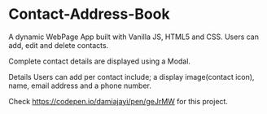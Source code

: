 # Contact-Address-Book
A dynamic WebPage App built with Vanilla JS, HTML5 and CSS. 
Users can add, edit and delete contacts.

Complete contact details are displayed using a Modal.

Details Users can add per contact include; a display image(contact icon), name, email address and a phone number.

Check https://codepen.io/damiajayi/pen/geJrMW for this project.
